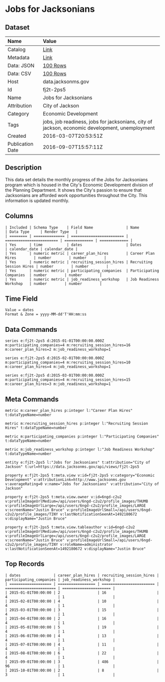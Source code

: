 # Jobs for Jacksonians

## Dataset

| Name | Value |
| :--- | :---- |
| Catalog | [Link](https://catalog.data.gov/dataset/jobs-for-jacksonians) |
| Metadata | [Link](https://data.jacksonms.gov/api/views/fj2t-2ps5) |
| Data: JSON | [100 Rows](https://data.jacksonms.gov/api/views/fj2t-2ps5/rows.json?max_rows=100) |
| Data: CSV | [100 Rows](https://data.jacksonms.gov/api/views/fj2t-2ps5/rows.csv?max_rows=100) |
| Host | data.jacksonms.gov |
| Id | fj2t-2ps5 |
| Name | Jobs for Jacksonians |
| Attribution | City of Jackson |
| Category | Economic Development |
| Tags | jobs, job readiness, jobs for jacksonians, city of jackson, economic development, unemployment |
| Created | 2016-03-07T20:53:51Z |
| Publication Date | 2016-09-07T15:57:11Z |

## Description

This data set details the monthly progress of the Jobs for Jacksonians program which is housed in the City's Economic Development division of the Planning Department. It shows the City's passion to ensure that Jacksonians are afforded work opportunities throughout the City. This information is updated monthly.

## Columns

```ls
| Included | Schema Type    | Field Name               | Name                     | Data Type     | Render Type   |
| ======== | ============== | ======================== | ======================== | ============= | ============= |
| Yes      | time           | dates                    | Dates                    | calendar_date | calendar_date |
| Yes      | numeric metric | career_plan_hires        | Career Plan Hires        | number        | number        |
| Yes      | numeric metric | recruiting_session_hires | Recruiting Session Hires | number        | number        |
| Yes      | numeric metric | participating_companies  | Participating Companies  | number        | number        |
| Yes      | numeric metric | job_readiness_workshop   | Job Readiness Workshop   | number        | number        |
```

## Time Field

```ls
Value = dates
Format & Zone = yyyy-MM-dd'T'HH:mm:ss
```

## Data Commands

```ls
series e:fj2t-2ps5 d:2015-01-01T00:00:00.000Z m:participating_companies=4 m:recruiting_session_hires=16 m:career_plan_hires=2 m:job_readiness_workshop=1

series e:fj2t-2ps5 d:2015-02-01T00:00:00.000Z m:participating_companies=4 m:recruiting_session_hires=10 m:career_plan_hires=4 m:job_readiness_workshop=1

series e:fj2t-2ps5 d:2015-03-01T00:00:00.000Z m:participating_companies=4 m:recruiting_session_hires=15 m:career_plan_hires=3 m:job_readiness_workshop=1
```

## Meta Commands

```ls
metric m:career_plan_hires p:integer l:"Career Plan Hires" t:dataTypeName=number

metric m:recruiting_session_hires p:integer l:"Recruiting Session Hires" t:dataTypeName=number

metric m:participating_companies p:integer l:"Participating Companies" t:dataTypeName=number

metric m:job_readiness_workshop p:integer l:"Job Readiness Workshop" t:dataTypeName=number

entity e:fj2t-2ps5 l:"Jobs for Jacksonians" t:attribution="City of Jackson" t:url=https://data.jacksonms.gov/api/views/fj2t-2ps5

property e:fj2t-2ps5 t:meta.view v:id=fj2t-2ps5 v:category="Economic Development" v:attributionLink=http://www.jacksonms.gov v:averageRating=0 v:name="Jobs for Jacksonians" v:attribution="City of Jackson"

property e:fj2t-2ps5 t:meta.view.owner v:id=6ngd-c2u2 v:profileImageUrlMedium=/api/users/6ngd-c2u2/profile_images/THUMB v:profileImageUrlLarge=/api/users/6ngd-c2u2/profile_images/LARGE v:screenName="Justin Bruce" v:profileImageUrlSmall=/api/users/6ngd-c2u2/profile_images/TINY v:lastNotificationSeenAt=1492180672 v:displayName="Justin Bruce"

property e:fj2t-2ps5 t:meta.view.tableauthor v:id=6ngd-c2u2 v:profileImageUrlMedium=/api/users/6ngd-c2u2/profile_images/THUMB v:profileImageUrlLarge=/api/users/6ngd-c2u2/profile_images/LARGE v:screenName="Justin Bruce" v:profileImageUrlSmall=/api/users/6ngd-c2u2/profile_images/TINY v:roleName=administrator v:lastNotificationSeenAt=1492180672 v:displayName="Justin Bruce"
```

## Top Records

```ls
| dates               | career_plan_hires | recruiting_session_hires | participating_companies | job_readiness_workshop | 
| =================== | ================= | ======================== | ======================= | ====================== | 
| 2015-01-01T00:00:00 | 2                 | 16                       | 4                       | 1                      | 
| 2015-02-01T00:00:00 | 4                 | 10                       | 4                       | 1                      | 
| 2015-03-01T00:00:00 | 3                 | 15                       | 4                       | 1                      | 
| 2015-04-01T00:00:00 | 2                 | 16                       | 4                       | 1                      | 
| 2015-05-01T00:00:00 | 5                 | 19                       | 4                       | 1                      | 
| 2015-06-01T00:00:00 | 4                 | 13                       | 4                       | 1                      | 
| 2015-07-01T00:00:00 | 4                 | 11                       | 4                       | 1                      | 
| 2015-08-01T00:00:00 | 6                 | 22                       | 4                       | 1                      | 
| 2015-09-01T00:00:00 | 3                 | 486                      | 96                      | 1                      | 
| 2015-10-01T00:00:00 | 2                 | 8                        | 3                       | 1                      | 
```